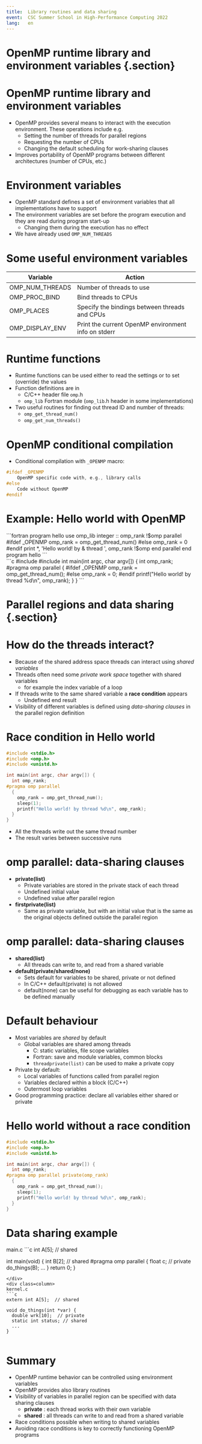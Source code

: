 ```yaml
---
title:  Library routines and data sharing
event:  CSC Summer School in High-Performance Computing 2022
lang:   en
---
```


# OpenMP runtime library and environment variables {.section}

# OpenMP runtime library and environment variables

- OpenMP provides several means to interact with the execution
  environment. These operations include e.g.
    - Setting the number of threads for parallel regions
    - Requesting the number of CPUs
    - Changing the default scheduling for work-sharing clauses
- Improves portability of OpenMP programs between different architectures
  (number of CPUs, etc.)

# Environment variables

- OpenMP standard defines a set of environment variables that all
  implementations have to support
- The environment variables are set before the program execution and they are
  read during program start-up
    - Changing them during the execution has no effect
- We have already used `OMP_NUM_THREADS`


# Some useful environment variables

| Variable         | Action                                              |
|------------------|-----------------------------------------------------|
| OMP_NUM_THREADS  | Number of threads to use                            |
| OMP_PROC_BIND    | Bind threads to CPUs                                |
| OMP_PLACES       | Specify the bindings between threads and CPUs       |
| OMP_DISPLAY_ENV  | Print the current OpenMP environment info on stderr |


# Runtime functions

- Runtime functions can be used either to read the settings or to set
  (override) the values
- Function definitions are in
    - C/C++ header file `omp`.h
    - `omp_lib` Fortran module (`omp_lib`.h header in some implementations)
- Two useful routines for finding out thread ID and number of threads:
    - `omp_get_thread_num()`
    - `omp_get_num_threads()`

# OpenMP conditional compilation

- Conditional compilation with `_OPENMP` macro:

```c
#ifdef _OPENMP
    OpenMP specific code with, e.g., library calls
#else
    Code without OpenMP
#endif
```

# Example: Hello world with OpenMP

<!-- Presentation suggestion: live coding, first without #ifdef
     (compilation without -fopenmp fails) and then with #ifdef
-->

<div class=column>
```fortran
program hello
  use omp_lib
  integer :: omp_rank
!$omp parallel
#ifdef _OPENMP
  omp_rank = omp_get_thread_num()
#else
  omp_rank = 0
#endif
  print *, 'Hello world! by &
        thread ', omp_rank
!$omp end parallel
end program hello
```
</div>

<div class=column>
```c
#include <stdio.h>
#include <omp.h>
int main(int argc, char argv[]) {
  int omp_rank;
#pragma omp parallel
  {
#ifdef _OPENMP
    omp_rank = omp_get_thread_num();
#else
    omp_rank = 0;
#endif
    printf("Hello world! by thread %d\n",
           omp_rank);
  }
}
```
</div>


# Parallel regions and data sharing {.section}

# How do the threads interact?

- Because of the shared address space threads can interact using
  _shared variables_
- Threads often need some _private work space_ together with shared variables
    - for example the index variable of a loop
- If threads write to the same shared variable a **race condition** appears
    - Undefined end result
- Visibility of different variables is defined using _data-sharing clauses_
  in the parallel region definition

# Race condition in Hello world

<!-- Presentation suggestion: live coding, multiple runs with different outcome
     Note! Intel classic compiler optimizes somehow the race condition away with -O2
           or higher, GNU and Clang-based compilers (including Intel OneAPI) show
           the race condition.
 -->

```c
#include <stdio.h>
#include <omp.h>
#include <unistd.h>

int main(int argc, char argv[]) {
  int omp_rank;
#pragma omp parallel
  {
    omp_rank = omp_get_thread_num();
    sleep(1);
    printf("Hello world! by thread %d\n", omp_rank);
  }
}
```
- All the threads write out the same thread number
- The result varies between successive runs


# omp parallel: data-sharing clauses

- **private(list)**
    - Private variables are stored in the  private stack of each thread
    - Undefined initial value
    - Undefined value after parallel region
- **firstprivate(list)**
    - Same as private variable, but with an initial value that is the same as
      the original objects defined outside the parallel region


# omp parallel: data-sharing clauses

- **shared(list)**
    - All threads can write to, and read from a shared variable
- **default(private/shared/none)**
    - Sets default for variables to be shared, private or not defined
    - In C/C++ default(private) is not allowed
    - default(none) can be useful for debugging as each variable has to be
      defined manually

# Default behaviour

- Most variables are _shared_ by default
    - Global variables are shared among threads
        - C: static variables, file scope variables
        - Fortran: save and module variables, common blocks
        - `threadprivate(list)` can be used to make a private copy
- Private by default:
    - Local variables of functions called from parallel region
    - Variables declared within a block (C/C++)
    - Outermost loop variables
- Good programming practice: declare all variables either shared or private

# Hello world without a race condition

```c
#include <stdio.h>
#include <omp.h>
#include <unistd.h>

int main(int argc, char argv[]) {
  int omp_rank;
#pragma omp parallel private(omp_rank)
  {
    omp_rank = omp_get_thread_num();
    sleep(1);
    printf("Hello world! by thread %d\n", omp_rank);
  }
}
```


# Data sharing example

<div class=column>
main.c
```c
int A[5];  // shared

int main(void) {
  int B[2];  // shared
#pragma omp parallel
  {
    float c;  // private
    do_things(B);
    ...
  }
  return 0;
}
```
</div>
<div class=column>
kernel.c
```c
extern int A[5];  // shared

void do_things(int *var) {
  double wrk[10];  // private
  static int status; // shared
  ...
}
```
</div>

# Summary

- OpenMP runtime behavior can be controlled using environment variables
- OpenMP provides also library routines
- Visibility of variables in parallel region can be specified with
  data sharing clauses
    - **private** : each thread works with their own variable
    - **shared** : all threads can write to and read from a shared variable
- Race conditions possible when writing to shared variables
- Avoiding race conditions is key to correctly functioning OpenMP programs
